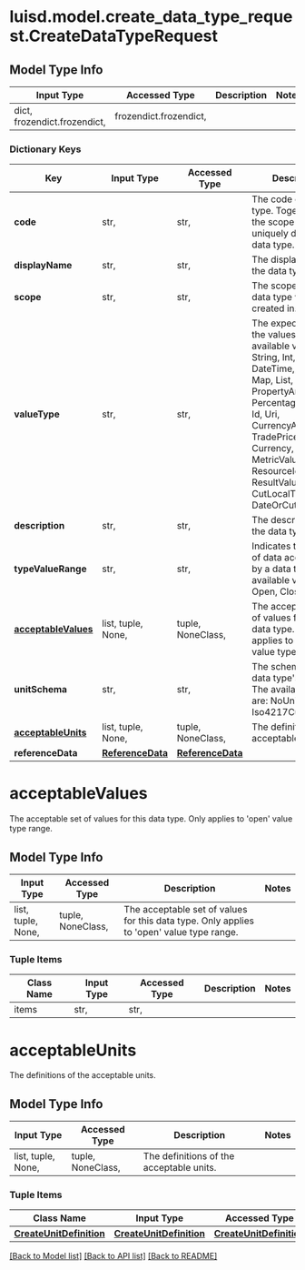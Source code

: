 # luisd.model.create_data_type_request.CreateDataTypeRequest

## Model Type Info
Input Type | Accessed Type | Description | Notes
------------ | ------------- | ------------- | -------------
dict, frozendict.frozendict,  | frozendict.frozendict,  |  | 

### Dictionary Keys
Key | Input Type | Accessed Type | Description | Notes
------------ | ------------- | ------------- | ------------- | -------------
**code** | str,  | str,  | The code of the data type. Together with the scope this uniquely defines the data type. | 
**displayName** | str,  | str,  | The display name of the data type. | 
**scope** | str,  | str,  | The scope that the data type will be created in. | 
**valueType** | str,  | str,  | The expected type of the values. The available values are: String, Int, Decimal, DateTime, Boolean, Map, List, PropertyArray, Percentage, Code, Id, Uri, CurrencyAndAmount, TradePrice, Currency, MetricValue, ResourceId, ResultValue, CutLocalTime, DateOrCutLabel | must be one of ["String", "Int", "Decimal", "DateTime", "Boolean", "Map", "List", "PropertyArray", "Percentage", "Code", "Id", "Uri", "CurrencyAndAmount", "TradePrice", "Currency", "MetricValue", "ResourceId", "ResultValue", "CutLocalTime", "DateOrCutLabel", ] 
**description** | str,  | str,  | The description of the data type. | 
**typeValueRange** | str,  | str,  | Indicates the range of data acceptable by a data type. The available values are: Open, Closed | must be one of ["Open", "Closed", ] 
**[acceptableValues](#acceptableValues)** | list, tuple, None,  | tuple, NoneClass,  | The acceptable set of values for this data type. Only applies to &#x27;open&#x27; value type range. | [optional] 
**unitSchema** | str,  | str,  | The schema of the data type&#x27;s units. The available values are: NoUnits, Basic, Iso4217Currency | [optional] must be one of ["NoUnits", "Basic", "Iso4217Currency", ] 
**[acceptableUnits](#acceptableUnits)** | list, tuple, None,  | tuple, NoneClass,  | The definitions of the acceptable units. | [optional] 
**referenceData** | [**ReferenceData**](ReferenceData.md) | [**ReferenceData**](ReferenceData.md) |  | [optional] 

# acceptableValues

The acceptable set of values for this data type. Only applies to 'open' value type range.

## Model Type Info
Input Type | Accessed Type | Description | Notes
------------ | ------------- | ------------- | -------------
list, tuple, None,  | tuple, NoneClass,  | The acceptable set of values for this data type. Only applies to &#x27;open&#x27; value type range. | 

### Tuple Items
Class Name | Input Type | Accessed Type | Description | Notes
------------- | ------------- | ------------- | ------------- | -------------
items | str,  | str,  |  | 

# acceptableUnits

The definitions of the acceptable units.

## Model Type Info
Input Type | Accessed Type | Description | Notes
------------ | ------------- | ------------- | -------------
list, tuple, None,  | tuple, NoneClass,  | The definitions of the acceptable units. | 

### Tuple Items
Class Name | Input Type | Accessed Type | Description | Notes
------------- | ------------- | ------------- | ------------- | -------------
[**CreateUnitDefinition**](CreateUnitDefinition.md) | [**CreateUnitDefinition**](CreateUnitDefinition.md) | [**CreateUnitDefinition**](CreateUnitDefinition.md) |  | 

[[Back to Model list]](../../README.md#documentation-for-models) [[Back to API list]](../../README.md#documentation-for-api-endpoints) [[Back to README]](../../README.md)

